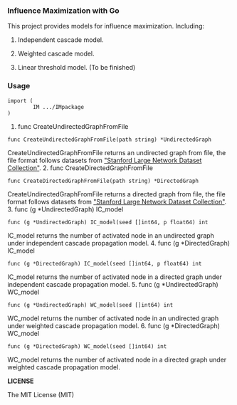 ### Influence Maximization with Go

This project provides models for influence maximization. Including: 

1. Independent cascade model.

2. Weighted cascade model.

3. Linear threshold model. (To be finished)

### Usage
```
import (
        IM .../IMpackage
)
```
1. func CreateUndirectedGraphFromFile
```
func CreateUndirectedGraphFromFile(path string) *UndirectedGraph
```
CreateUndirectedGraphFromFile returns an undirected graph from file, the file format follows datasets from ["Stanford Large Network Dataset Collection"](https://snap.stanford.edu/data/index.html). 
2. func CreateDirectedGraphFromFile
```
func CreateDirectedGraphFromFile(path string) *DirectedGraph
```
CreateUndirectedGraphFromFile returns a directed graph from file, the file format follows datasets from ["Stanford Large Network Dataset Collection"](https://snap.stanford.edu/data/index.html). 
3. func (g *UndirectedGraph) IC_model
```
func (g *UndirectedGraph) IC_model(seed []int64, p float64) int
```
IC_model returns the number of activated node in an undirected graph under independent cascade propagation model.
4. func (g *DirectedGraph) IC_model
```
func (g *DirectedGraph) IC_model(seed []int64, p float64) int
```
IC_model returns the number of activated node in a directed graph under independent cascade propagation model.
5. func (g *UndirectedGraph) WC_model
```
func (g *UndirectedGraph) WC_model(seed []int64) int
```
WC_model returns the number of activated node in an undirected graph under weighted cascade propagation model.
6. func (g *DirectedGraph) WC_model
```
func (g *DirectedGraph) WC_model(seed []int64) int
```
WC_model returns the number of activated node in a directed graph under weighted cascade propagation model.


**LICENSE**

The MIT License (MIT)
